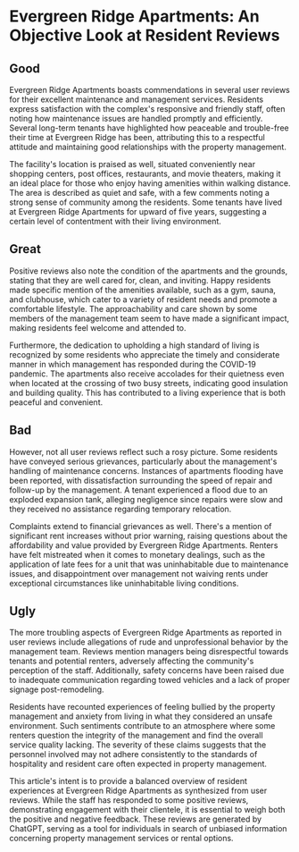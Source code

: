 # Evergreen Ridge Apartments: An Objective Look at Resident Reviews

## Good
Evergreen Ridge Apartments boasts commendations in several user reviews for their excellent maintenance and management services. Residents express satisfaction with the complex's responsive and friendly staff, often noting how maintenance issues are handled promptly and efficiently. Several long-term tenants have highlighted how peaceable and trouble-free their time at Evergreen Ridge has been, attributing this to a respectful attitude and maintaining good relationships with the property management.

The facility's location is praised as well, situated conveniently near shopping centers, post offices, restaurants, and movie theaters, making it an ideal place for those who enjoy having amenities within walking distance. The area is described as quiet and safe, with a few comments noting a strong sense of community among the residents. Some tenants have lived at Evergreen Ridge Apartments for upward of five years, suggesting a certain level of contentment with their living environment.

## Great
Positive reviews also note the condition of the apartments and the grounds, stating that they are well cared for, clean, and inviting. Happy residents made specific mention of the amenities available, such as a gym, sauna, and clubhouse, which cater to a variety of resident needs and promote a comfortable lifestyle. The approachability and care shown by some members of the management team seem to have made a significant impact, making residents feel welcome and attended to.

Furthermore, the dedication to upholding a high standard of living is recognized by some residents who appreciate the timely and considerate manner in which management has responded during the COVID-19 pandemic. The apartments also receive accolades for their quietness even when located at the crossing of two busy streets, indicating good insulation and building quality. This has contributed to a living experience that is both peaceful and convenient.

## Bad
However, not all user reviews reflect such a rosy picture. Some residents have conveyed serious grievances, particularly about the management's handling of maintenance concerns. Instances of apartments flooding have been reported, with dissatisfaction surrounding the speed of repair and follow-up by the management. A tenant experienced a flood due to an exploded expansion tank, alleging negligence since repairs were slow and they received no assistance regarding temporary relocation.

Complaints extend to financial grievances as well. There's a mention of significant rent increases without prior warning, raising questions about the affordability and value provided by Evergreen Ridge Apartments. Renters have felt mistreated when it comes to monetary dealings, such as the application of late fees for a unit that was uninhabitable due to maintenance issues, and disappointment over management not waiving rents under exceptional circumstances like uninhabitable living conditions.

## Ugly
The more troubling aspects of Evergreen Ridge Apartments as reported in user reviews include allegations of rude and unprofessional behavior by the management team. Reviews mention managers being disrespectful towards tenants and potential renters, adversely affecting the community's perception of the staff. Additionally, safety concerns have been raised due to inadequate communication regarding towed vehicles and a lack of proper signage post-remodeling.

Residents have recounted experiences of feeling bullied by the property management and anxiety from living in what they considered an unsafe environment. Such sentiments contribute to an atmosphere where some renters question the integrity of the management and find the overall service quality lacking. The severity of these claims suggests that the personnel involved may not adhere consistently to the standards of hospitality and resident care often expected in property management.

This article's intent is to provide a balanced overview of resident experiences at Evergreen Ridge Apartments as synthesized from user reviews. While the staff has responded to some positive reviews, demonstrating engagement with their clientele, it is essential to weigh both the positive and negative feedback. These reviews are generated by ChatGPT, serving as a tool for individuals in search of unbiased information concerning property management services or rental options.